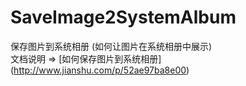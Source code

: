 # SaveImage2SystemAlbum
保存图片到系统相册 (如何让图片在系统相册中展示)   
文档说明 => [如何保存图片到系统相册] (http://www.jianshu.com/p/52ae97ba8e00)
